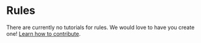 # Rules

There are currently no tutorials for rules. We would love to have you create one! [Learn how to contribute](./).

